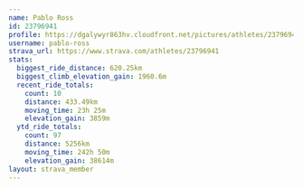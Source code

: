```yaml
---
name: Pablo Ross
id: 23796941
profile: https://dgalywyr863hv.cloudfront.net/pictures/athletes/23796941/14615399/1/large.jpg
username: pablo-ross
strava_url: https://www.strava.com/athletes/23796941
stats:
  biggest_ride_distance: 620.25km
  biggest_climb_elevation_gain: 1960.6m
  recent_ride_totals:
    count: 10
    distance: 433.49km
    moving_time: 23h 25m
    elevation_gain: 3859m
  ytd_ride_totals:
    count: 97
    distance: 5256km
    moving_time: 242h 50m
    elevation_gain: 38614m
layout: strava_member
--- 
```

